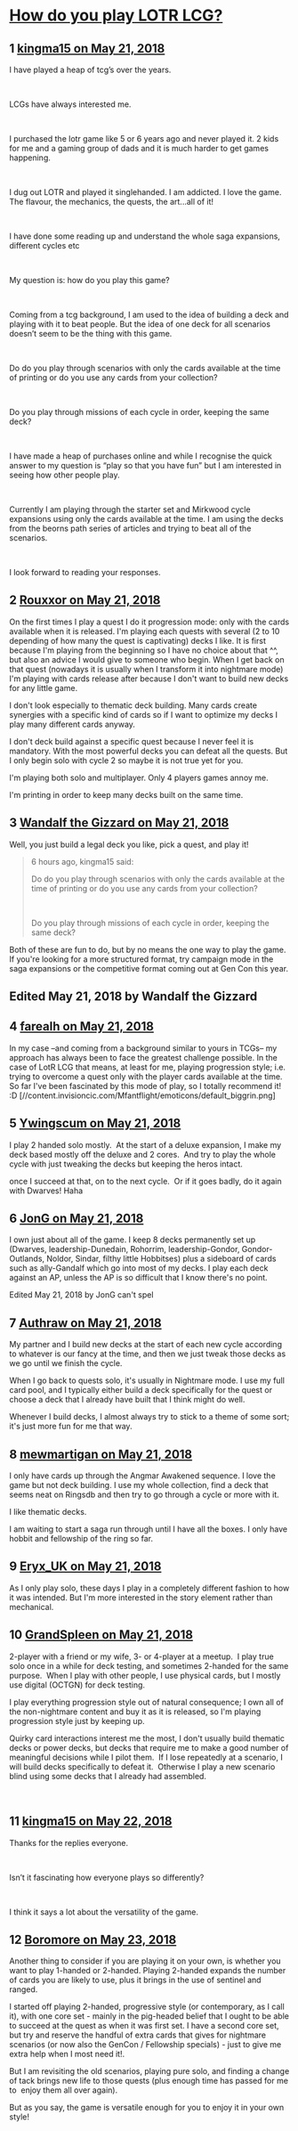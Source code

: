 # [How do you play LOTR LCG?](https://community.fantasyflightgames.com/topic/276321-how-do-you-play-lotr-lcg/)

## 1 [kingma15 on May 21, 2018](https://community.fantasyflightgames.com/topic/276321-how-do-you-play-lotr-lcg/?do=findComment&comment=3341522)

I have played a heap of tcg’s over the years. 

 

LCGs have always interested me.

 

I purchased the lotr game like 5 or 6 years ago and never played it. 2 kids for me and a gaming group of dads and it is much harder to get games happening.

 

I dug out LOTR and played it singlehanded. I am addicted. I love the game. The flavour, the mechanics, the quests, the art...all of it!

 

I have done some reading up and understand the whole saga expansions, different cycles etc

 

My question is: how do you play this game?

 

Coming from a tcg background, I am used to the idea of building a deck and playing with it to beat people. But the idea of one deck for all scenarios doesn’t seem to be the thing with this game. 

 

Do do you play through scenarios with only the cards available at the time of printing or do you use any cards from your collection?

 

Do you play through missions of each cycle in order, keeping the same deck?

 

I have made a heap of purchases online and while I recognise the quick answer to my question is “play so that you have fun” but I am interested in seeing how other people play.

 

Currently I am playing through the starter set and Mirkwood cycle expansions using only the cards available at the time. I am using the decks from the beorns path series of articles and trying to beat all of the scenarios.

 

I look forward to reading your responses.

## 2 [Rouxxor on May 21, 2018](https://community.fantasyflightgames.com/topic/276321-how-do-you-play-lotr-lcg/?do=findComment&comment=3341557)

On the first times I play a quest I do it progression mode: only with the cards available when it is released. I'm playing each quests with several (2 to 10 depending of how many the quest is captivating) decks I like. It is first because I'm playing from the beginning so I have no choice about that ^^, but also an advice I would give to someone who begin. When I get back on that quest (nowadays it is usually when I transform it into nightmare mode) I'm playing with cards release after because I don't want to build new decks for any little game.

I don't look especially to thematic deck building. Many cards create synergies with a specific kind of cards so if I want to optimize my decks I play many different cards anyway.

I don't deck build against a specific quest because I never feel it is mandatory. With the most powerful decks you can defeat all the quests. But I only begin solo with cycle 2 so maybe it is not true yet for you.

I'm playing both solo and multiplayer. Only 4 players games annoy me.

I'm printing in order to keep many decks built on the same time.

## 3 [Wandalf the Gizzard on May 21, 2018](https://community.fantasyflightgames.com/topic/276321-how-do-you-play-lotr-lcg/?do=findComment&comment=3341870)

Well, you just build a legal deck you like, pick a quest, and play it!

> 6 hours ago, kingma15 said:
> 
> Do do you play through scenarios with only the cards available at the time of printing or do you use any cards from your collection?
> 
>  
> 
> Do you play through missions of each cycle in order, keeping the same deck?

Both of these are fun to do, but by no means the one way to play the game. If you're looking for a more structured format, try campaign mode in the saga expansions or the competitive format coming out at Gen Con this year.

Edited May 21, 2018 by Wandalf the Gizzard
-

## 4 [farealh on May 21, 2018](https://community.fantasyflightgames.com/topic/276321-how-do-you-play-lotr-lcg/?do=findComment&comment=3341878)

In my case –and coming from a background similar to yours in TCGs– my approach has always been to face the greatest challenge possible. In the case of LotR LCG that means, at least for me, playing progression style; i.e. trying to overcome a quest only with the player cards available at the time. So far I've been fascinated by this mode of play, so I totally recommend it! :D [//content.invisioncic.com/Mfantflight/emoticons/default_biggrin.png]

## 5 [Ywingscum on May 21, 2018](https://community.fantasyflightgames.com/topic/276321-how-do-you-play-lotr-lcg/?do=findComment&comment=3341890)

I play 2 handed solo mostly.  At the start of a deluxe expansion, I make my deck based mostly off the deluxe and 2 cores.  And try to play the whole cycle with just tweaking the decks but keeping the heros intact.

once I succeed at that, on to the next cycle.  Or if it goes badly, do it again with Dwarves! Haha

## 6 [JonG on May 21, 2018](https://community.fantasyflightgames.com/topic/276321-how-do-you-play-lotr-lcg/?do=findComment&comment=3341933)

I own just about all of the game. I keep 8 decks permanently set up (Dwarves, leadership-Dunedain, Rohorrim, leadership-Gondor, Gondor-Outlands, Noldor, Sindar, filthy little Hobbitses) plus a sideboard of cards such as ally-Gandalf which go into most of my decks. I play each deck against an AP, unless the AP is so difficult that I know there's no point. 

Edited May 21, 2018 by JonG
can't spel

## 7 [Authraw on May 21, 2018](https://community.fantasyflightgames.com/topic/276321-how-do-you-play-lotr-lcg/?do=findComment&comment=3341945)

My partner and I build new decks at the start of each new cycle according to whatever is our fancy at the time, and then we just tweak those decks as we go until we finish the cycle. 

When I go back to quests solo, it's usually in Nightmare mode. I use my full card pool, and I typically either build a deck specifically for the quest or choose a deck that I already have built that I think might do well. 

Whenever I build decks, I almost always try to stick to a theme of some sort; it's just more fun for me that way. 

## 8 [mewmartigan on May 21, 2018](https://community.fantasyflightgames.com/topic/276321-how-do-you-play-lotr-lcg/?do=findComment&comment=3341946)

I only have cards up through the Angmar Awakened sequence. I love the game but not deck building. I use my whole collection, find a deck that seems neat on Ringsdb and then try to go through a cycle or more with it. 

I like thematic decks. 

I am waiting to start a saga run through until I have all the boxes. I only have hobbit and fellowship of the ring so far. 

## 9 [Eryx_UK on May 21, 2018](https://community.fantasyflightgames.com/topic/276321-how-do-you-play-lotr-lcg/?do=findComment&comment=3342371)

As I only play solo, these days I play in a completely different fashion to how it was intended. But I'm more interested in the story element rather than mechanical.

## 10 [GrandSpleen on May 21, 2018](https://community.fantasyflightgames.com/topic/276321-how-do-you-play-lotr-lcg/?do=findComment&comment=3342461)

2-player with a friend or my wife, 3- or 4-player at a meetup.  I play true solo once in a while for deck testing, and sometimes 2-handed for the same purpose.  When I play with other people, I use physical cards, but I mostly use digital (OCTGN) for deck testing.

I play everything progression style out of natural consequence; I own all of the non-nightmare content and buy it as it is released, so I'm playing progression style just by keeping up.

Quirky card interactions interest me the most, I don't usually build thematic decks or power decks, but decks that require me to make a good number of meaningful decisions while I pilot them.  If I lose repeatedly at a scenario, I will build decks specifically to defeat it.  Otherwise I play a new scenario blind using some decks that I already had assembled.

 

## 11 [kingma15 on May 22, 2018](https://community.fantasyflightgames.com/topic/276321-how-do-you-play-lotr-lcg/?do=findComment&comment=3343338)

Thanks for the replies everyone.

 

Isn’t it fascinating how everyone plays so differently?

 

I think it says a lot about the versatility of the game.

## 12 [Boromore on May 23, 2018](https://community.fantasyflightgames.com/topic/276321-how-do-you-play-lotr-lcg/?do=findComment&comment=3346067)

Another thing to consider if you are playing it on your own, is whether you want to play 1-handed or 2-handed. Playing 2-handed expands the number of cards you are likely to use, plus it brings in the use of sentinel and ranged.

I started off playing 2-handed, progressive style (or contemporary, as I call it), with one core set - mainly in the pig-headed belief that I ought to be able to succeed at the quest as when it was first set. I have a second core set, but try and reserve the handful of extra cards that gives for nightmare scenarios (or now also the GenCon / Fellowship specials) - just to give me extra help when I most need it!.

But I am revisiting the old scenarios, playing pure solo, and finding a change of tack brings new life to those quests (plus enough time has passed for me to  enjoy them all over again).

But as you say, the game is versatile enough for you to enjoy it in your own style!

